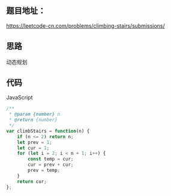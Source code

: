 ## 题目地址：

https://leetcode-cn.com/problems/climbing-stairs/submissions/



## 思路

动态规划



## 代码

JavaScript

```javascript
/**
 * @param {number} n
 * @return {number}
 */
var climbStairs = function(n) {
    if (n <= 2) return n;
    let prev = 1;
    let cur = 1;
    for (let i = 2; i < n + 1; i++) {
        const temp = cur;
        cur = prev + cur;
        prev = temp;
    }
    return cur;
};
```


